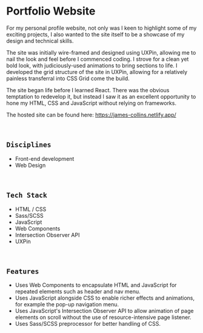 # Portfolio Website

For my personal profile website, not only was I keen to highlight some of my exciting projects, I also wanted to the site itself to be a showcase of my design and technical skills.

The site was initially wire-framed and designed using UXPin, allowing me to nail the look and feel before I commenced coding. I strove for a clean yet bold look, with judiciously-used animations to bring sections to life. I developed the grid structure of the site in UXPin, allowing for a relatively painless transferral into CSS Grid come the build.

The site began life before I learned React. There was the obvious temptation to redevelop it, but instead I saw it as an excellent opportunity to hone my HTML, CSS and JavaScript without relying on frameworks.

The hosted site can be found here: https://james-collins.netlify.app/

&nbsp;

## `Disciplines`

- Front-end development
- Web Design

&nbsp;

## `Tech Stack`

- HTML / CSS
- Sass/SCSS
- JavaScript
- Web Components
- Intersection Observer API
- UXPin

&nbsp;

## `Features`

- Uses Web Components to encapsulate HTML and JavaScript for repeated elements such as header and nav menu.
- Uses JavaScript alongside CSS to enable richer effects and animations, for example the pop-up navigation menu.
- Uses JavaScript's Intersection Observer API to allow animation of page elements on scroll without the use of resource-intensive page listener.
- Uses Sass/SCSS preprocessor for better handling of CSS.
